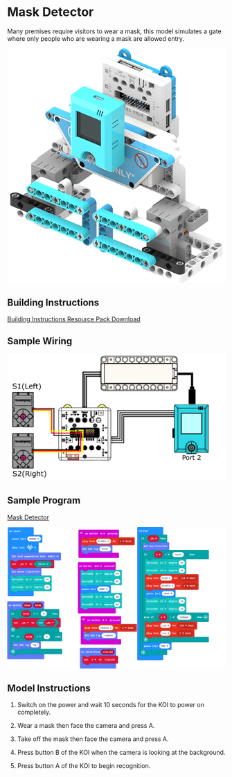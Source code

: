 # Mask Detector

Many premises require visitors to wear a mask, this model simulates a gate where only people who are wearing a mask are allowed entry.

![](../../images/maskdoor.png)

## Building Instructions

[Building Instructions Resource Pack Download](https://bit.ly/AIHealthCareSetBuildingGuide)

## Sample Wiring

![](./images/maskdoorcon.png)

## Sample Program

[Mask Detector](https://makecode.microbit.org/_2t3CoUa389R0)

![](./images/maskdoorcode.png)

## Model Instructions

1. Switch on the power and wait 10 seconds for the KOI to power on completely.

2. Wear a mask then face the camera and press A.

3. Take off the mask then face the camera and press A.

4. Press button B of the KOI when the camera is looking at the background.

5. Press button A of the KOI to begin recognition.



